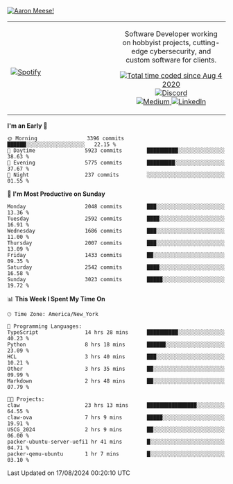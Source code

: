 [![Aaron Meese!](https://user-images.githubusercontent.com/17814535/88975338-a2aabf00-d27f-11ea-963f-8a19608716b4.png)](https://github.com/ajmeese7/readme-ascii "README ASCII")

<!-- Modified from project here: https://github.com/novatorem/novatorem -->
<table width="100%">
  <tr>
  <td width="50%">

&nbsp; <br> [![Spotify](https://ajmeese7.vercel.app/api/spotify)](https://open.spotify.com/user/ajmeese)

  </td>
  <td width="50%">
    <p align="center">
    Software Developer working on hobbyist projects, cutting-edge cybersecurity, and custom software for clients.
    </p>
    <p align="center">
      <a href="https://wakatime.com/@f726891d-3b02-46cd-9b60-e8c59f9e2b14">
        <img src="https://wakatime.com/badge/user/f726891d-3b02-46cd-9b60-e8c59f9e2b14.svg" alt="Total time coded since Aug 4 2020" title="WakaTime" />
      </a>
      <a href="http://link.aaronmeese.com/discord">
        <img src="https://img.shields.io/badge/discord-ajmeese7%234835-369?style=flat-square&logo=discord&logoColor=white&color=purple" alt="Discord" title="Discord">
      </a>
      <br />
      <a href="https://link.aaronmeese.com/medium">
        <img src="https://img.shields.io/badge/medium-ajmeese7-1DB954?style=flat-square&logo=medium&logoColor=white" alt="Medium" title="Medium">
      </a>
      <a href="https://link.aaronmeese.com/linkedin">
        <img src="https://img.shields.io/badge/linkedIn-aaronmeese-1DB954?style=flat-square&logo=linkedin&logoColor=white&color=blue" alt="LinkedIn" title="LinkedIn">
      </a>
    </p>
  </td>

</table>

[//]: <> (The `&nbsp;` is to have Aphelion take up more space)

<!--START_SECTION:waka-->
**I'm an Early 🐤** 

```text
🌞 Morning                3396 commits        ██████░░░░░░░░░░░░░░░░░░░   22.15 % 
🌆 Daytime                5923 commits        ██████████░░░░░░░░░░░░░░░   38.63 % 
🌃 Evening                5775 commits        █████████░░░░░░░░░░░░░░░░   37.67 % 
🌙 Night                  237 commits         ░░░░░░░░░░░░░░░░░░░░░░░░░   01.55 % 
```
📅 **I'm Most Productive on Sunday** 

```text
Monday                   2048 commits        ███░░░░░░░░░░░░░░░░░░░░░░   13.36 % 
Tuesday                  2592 commits        ████░░░░░░░░░░░░░░░░░░░░░   16.91 % 
Wednesday                1686 commits        ███░░░░░░░░░░░░░░░░░░░░░░   11.00 % 
Thursday                 2007 commits        ███░░░░░░░░░░░░░░░░░░░░░░   13.09 % 
Friday                   1433 commits        ██░░░░░░░░░░░░░░░░░░░░░░░   09.35 % 
Saturday                 2542 commits        ████░░░░░░░░░░░░░░░░░░░░░   16.58 % 
Sunday                   3023 commits        █████░░░░░░░░░░░░░░░░░░░░   19.72 % 
```


📊 **This Week I Spent My Time On** 

```text
🕑︎ Time Zone: America/New_York

💬 Programming Languages: 
TypeScript               14 hrs 28 mins      ██████████░░░░░░░░░░░░░░░   40.23 % 
Python                   8 hrs 18 mins       ██████░░░░░░░░░░░░░░░░░░░   23.09 % 
HCL                      3 hrs 40 mins       ███░░░░░░░░░░░░░░░░░░░░░░   10.21 % 
Other                    3 hrs 35 mins       ██░░░░░░░░░░░░░░░░░░░░░░░   09.99 % 
Markdown                 2 hrs 48 mins       ██░░░░░░░░░░░░░░░░░░░░░░░   07.79 % 

🐱‍💻 Projects: 
claw                     23 hrs 13 mins      ████████████████░░░░░░░░░   64.55 % 
claw-ova                 7 hrs 9 mins        █████░░░░░░░░░░░░░░░░░░░░   19.91 % 
USCG_2024                2 hrs 9 mins        ██░░░░░░░░░░░░░░░░░░░░░░░   06.00 % 
packer-ubuntu-server-uefi1 hr 41 mins        █░░░░░░░░░░░░░░░░░░░░░░░░   04.71 % 
packer-qemu-ubuntu       1 hr 7 mins         █░░░░░░░░░░░░░░░░░░░░░░░░   03.10 % 
```


 Last Updated on 17/08/2024 00:20:10 UTC
<!--END_SECTION:waka-->
